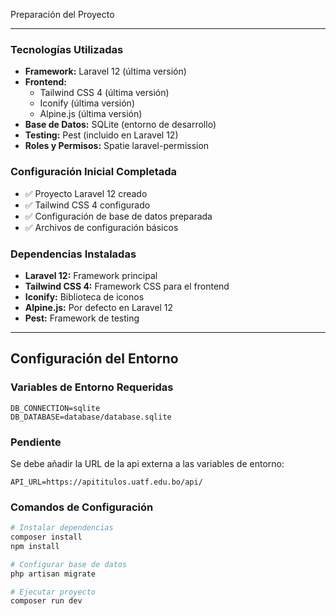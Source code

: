 Preparación del Proyecto

---


### Tecnologías Utilizadas
- **Framework:** Laravel 12 (última versión)
- **Frontend:** 
    - Tailwind CSS 4 (última versión)
    - Iconify (última versión)
    - Alpine.js (última versión)
- **Base de Datos:** SQLite (entorno de desarrollo)
- **Testing:** Pest (incluido en Laravel 12) 
- **Roles y Permisos:** Spatie laravel-permission

### Configuración Inicial Completada
- ✅ Proyecto Laravel 12 creado
- ✅ Tailwind CSS 4 configurado
- ✅ Configuración de base de datos preparada
- ✅ Archivos de configuración básicos

### Dependencias Instaladas
- **Laravel 12:** Framework principal
- **Tailwind CSS 4:** Framework CSS para el frontend
- **Iconify:** Biblioteca de iconos
- **Alpine.js:** Por defecto en Laravel 12
- **Pest:** Framework de testing

---

## Configuración del Entorno

### Variables de Entorno Requeridas
```env
DB_CONNECTION=sqlite
DB_DATABASE=database/database.sqlite
```

### Pendiente
Se debe añadir la URL de la api externa a las variables de entorno:
```env
API_URL=https://apititulos.uatf.edu.bo/api/
```

### Comandos de Configuración
```bash
# Instalar dependencias
composer install
npm install

# Configurar base de datos
php artisan migrate

# Ejecutar proyecto
composer run dev
```